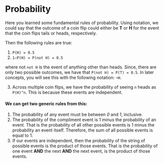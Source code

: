 # Probability

Here you learned some fundamental rules of probability. Using notation, we could say that the outcome of a coin flip could either be **T** or **H** for the event that the coin flips tails or heads, respectively.

Then the following rules are true:  

1. ```P(H) = 0.5```   
2. ```1−P(H) = P(not H) = 0.5```   

where not ```not H``` is the event of anything other than heads. Since, there are only two possible outcomes, we have that ```P(not H) = P(T) = 0.5```. In later concepts, you will see this with the following notation: ```¬H```.

3. Across multiple coin flips, we have the probability of seeing `n` heads as `P(H)^n`. This is because these events are independent.



#### We can get two generic rules from this:

1. The probability of any event must be between *0* and *1*, inclusive.  
2. The probability of the compliment event is 1 minus the probability of an event. That is the probability of all other possible events is 1 minus the probability an event itself. Therefore, the sum of all possible events is equal to 1.  
3. If our events are independent, then the probability of the string of possible events is the product of those events. That is the probability of one event **AND** the next **AND** the next event, is the product of those events.
